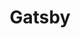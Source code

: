 ---
title: "Gatsby"
meta_title: "Gatsby Themes | A Curated Directory Of Free Gatsby Themes"
meta_description: "A curated directory of best free Gatsby themes created by independent web designers & developers that are open source, MIT licensed & available for free to download."
icon: images/icons/gatsby.svg
official_url: https://gatsbyjs.org
github_path: gatsbyjs/gatsby
twitter_username: gatsbyjs
license: MIT
license_url: "https://github.com/gatsbyjs/gatsby/blob/master/LICENSE"
language: JavaScript
taxonomy: ssg
url: /gatsby-themes
short_description: "Gatsby is a free and open source framework based on React that helps developers build blazing fast websites and apps.It combines the control and scalability of dynamically rendered sites with the speed of static-site generation, creating a whole new web of possibilities."
promotion:
  enable: true
  title: "Stay up to date with Jamstack resources & news"
  mailchimp_form_action: "#"
  button_label: "Subscribe"
---